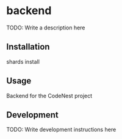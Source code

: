 # backend

TODO: Write a description here

## Installation

shards install

## Usage

Backend for the CodeNest project

## Development

TODO: Write development instructions here


